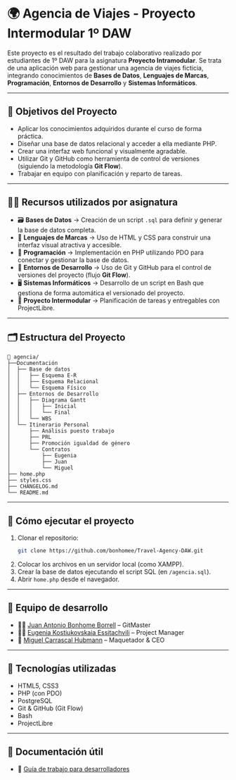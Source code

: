 # 🌍 Agencia de Viajes - Proyecto Intermodular 1º DAW

Este proyecto es el resultado del trabajo colaborativo realizado por estudiantes de 1º DAW para la asignatura **Proyecto Intramodular**.
Se trata de una aplicación web para gestionar una agencia de viajes ficticia, integrando conocimientos de **Bases de Datos**, **Lenguajes de Marcas**, **Programación**, **Entornos de Desarrollo** y **Sistemas Informáticos**.

---

## 📌 Objetivos del Proyecto

- Aplicar los conocimientos adquiridos durante el curso de forma práctica.
- Diseñar una base de datos relacional y acceder a ella mediante PHP.
- Crear una interfaz web funcional y visualmente agradable.
- Utilizar Git y GitHub como herramienta de control de versiones (siguiendo la metodología **Git Flow**).
- Trabajar en equipo con planificación y reparto de tareas.

---

## 🧑‍🏫 Recursos utilizados por asignatura

- 🗃️ **Bases de Datos** → Creación de un script `.sql` para definir y generar la base de datos completa.
- 🎨 **Lenguajes de Marcas** → Uso de HTML y CSS para construir una interfaz visual atractiva y accesible.
- 🔧 **Programación** → Implementación en PHP utilizando PDO para conectar y gestionar la base de datos.
- 🔁 **Entornos de Desarrollo** → Uso de Git y GitHub para el control de versiones del proyecto (flujo **Git Flow**).
- 🖥️ **Sistemas Informáticos** → Desarrollo de un script en Bash que gestiona de forma automática el versionado del proyecto.
- 📅 **Proyecto Intermodular** → Planificación de tareas y entregables con ProjectLibre.

---

## 🗂️ Estructura del Proyecto

```
📁 agencia/
├──Documentación
│  ├── Base de datos
│  │   ├── Esquema E-R
│  │   ├── Esquema Relacional
│  │   └── Esquema Físico
│  ├── Entornos de Desarrollo
│  │   ├── Diagrama Gantt
│  │   │   ├── Inicial
│  │   │   └── Final
│  │   └── WBS
│  └── Itinerario Personal
│      ├── Análisis puesto trabajo
│      ├── PRL
│      ├── Promoción igualdad de género
│      └── Contratos
│          ├── Eugenia
│          ├── Juan
│          └── Miguel
├── home.php
├── styles.css
├── CHANGELOG.md
└── README.md
```

---

## 🚀 Cómo ejecutar el proyecto

1. Clonar el repositorio:
   ```bash
   git clone https://github.com/bonhomee/Travel-Agency-DAW.git
   ```
2. Colocar los archivos en un servidor local (como XAMPP).
3. Crear la base de datos ejecutando el script SQL (en `/agencia.sql`).
4. Abrir `home.php` desde el navegador.

---

## 👥 Equipo de desarrollo

- 🧑‍💻 [Juan Antonio Bonhome Borrell](https://github.com/bonhomee) – GitMaster
- 🧑‍💼 [Eugenia Kostiukovskaia Essitachvili](https://github.com/lilalini) – Project Manager
- 🎨 [Miguel Carrascal Hubmann](https://github.com/karras1979) – Maquetador & CEO

---

## 📖 Tecnologías utilizadas

- HTML5, CSS3
- PHP (con PDO)
- PostgreSQL
- Git & GitHub (Git Flow)
- Bash
- ProjectLibre

---

## 📎 Documentación útil

- 📘 [Guía de trabajo para desarrolladores](documentacion/Entornos%20de%20Desarrollo/Guias%20Git/Guia_Trabajo_Desarrollador.md)
